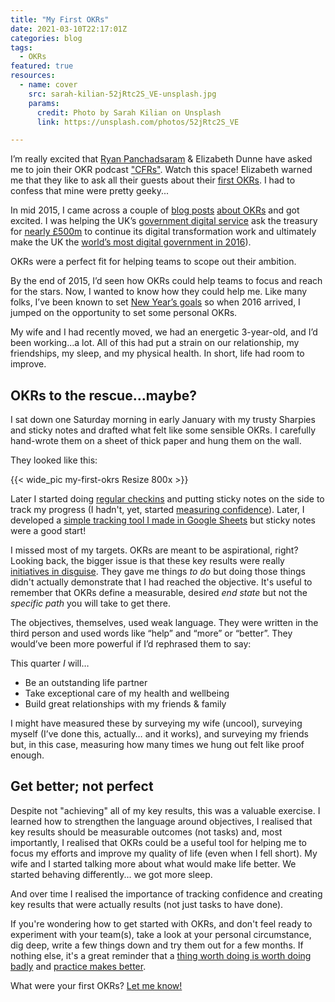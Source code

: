 ```yaml
---
title: "My First OKRs"
date: 2021-03-10T22:17:01Z
categories: blog 
tags: 
  - OKRs 
featured: true
resources:
  - name: cover
    src: sarah-kilian-52jRtc2S_VE-unsplash.jpg
    params:
      credit: Photo by Sarah Kilian on Unsplash
      link: https://unsplash.com/photos/52jRtc2S_VE

---
```


I’m really excited that [Ryan Panchadsaram](https://en.wikipedia.org/wiki/Ryan_Panchadsaram) & Elizabeth Dunne have asked me to join their OKR podcast ["CFRs"](https://www.youtube.com/watch?v=MOcKKswivlc). Watch this space! Elizabeth warned me that they like to ask all their guests about their [first OKRs](https://www.youtube.com/watch?v=g2uJWkt2NEs). I had to confess that mine were pretty geeky...

In mid 2015, I came across a couple of [blog posts](https://www.infoq.com/articles/agile-goals-okr/ ) [about OKRs](https://eleganthack.com/the-art-of-the-okr-redux/) and got excited. I was helping the UK’s [government digital service](https://gds.blog.gov.uk/about/) ask the treasury for [nearly £500m](https://civilservice.blog.gov.uk/2015/12/08/digital-in-the-spending-review/) to continue its digital transformation work and ultimately make the UK the [world’s most digital government in 2016](https://publicadministration.un.org/egovkb/en-us/reports/un-e-government-survey-2016)). 

OKRs were a perfect fit for helping teams to scope out their ambition.

By the end of 2015, I’d seen how OKRs could help teams to focus and reach for the stars. Now, I wanted to know how they could help me. Like many folks, I’ve been known to set [New Year’s goals](/blog/my-morning-routine-january-2021-edition/) so when 2016 arrived, I jumped on the opportunity to set some personal OKRs.

My wife and I had recently moved, we had an energetic 3-year-old, and I’d been working...a lot. All of this had put a strain on our relationship, my friendships, my sleep, and my physical health. In short, life had room to improve.

## OKRs to the rescue...maybe?
I sat down one Saturday morning in early January with my trusty Sharpies and sticky notes and drafted what felt like some sensible OKRs. I carefully hand-wrote them on a sheet of thick paper and hung them on the wall. 

They looked like this:

{{< wide_pic my-first-okrs Resize 800x >}}

Later I started doing [regular checkins](/blog/a-guide-to-okr-check-ins) and putting sticky notes on the side to track my progress (I hadn't, yet, started [measuring confidence](/blog/measure-confidence-not-progress)). Later, I developed a [simple tracking tool I made in Google Sheets](/blog/free-okr-tracking-templates) but sticky notes were a good start!

I missed most of my targets. OKRs are meant to be aspirational, right? Looking back, the bigger issue is that these key results were really [initiatives in disguise](/blog/okrs-are-not-tactics/). They gave me things *to do* but doing those things didn't actually demonstrate that I had reached the objective. It's useful to remember that OKRs define a measurable, desired _end state_ but not the _specific path_ you will take to get there. 

The objectives, themselves, used weak language. They were written in the third person and used words like “help” and “more” or “better”. They would’ve been more powerful if I’d rephrased them to say:

This quarter *I* will…

* Be an outstanding life partner
* Take exceptional care of my health and wellbeing
* Build great relationships with my friends & family

I might have measured these by surveying my wife (uncool), surveying myself (I’ve done this, actually… and it works), and surveying my friends but, in this case, measuring how many times we hung out felt like proof enough.

## Get better; not perfect
Despite not "achieving" all of my key results, this was a valuable exercise. I learned how to strengthen the language around objectives, I realised that key results should be measurable outcomes (not tasks) and, most importantly, I realised that OKRs could be a useful tool for helping me to focus my efforts and improve my quality of life (even when I fell short). My wife and I started talking more about what would make life better. We started behaving differently... we got more sleep.

And over time I realised the importance of tracking confidence and creating key results that were actually results (not just tasks to have done).

If you're wondering how to get started with OKRs, and don't feel ready to experiment with your team(s), take a look at your personal circumstance, dig deep, write a few things down and try them out for a few months. If nothing else, it's a great reminder that a [thing worth doing is worth doing badly](https://www.chesterton.org/a-thing-worth-doing/) and [practice makes better](/blog/study-reflection-and-practice/).

What were your first OKRs? [Let me know!](/contact)
